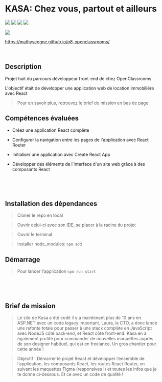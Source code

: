 &nbsp;
# KASA: Chez vous, partout et ailleurs

![](https://img.shields.io/badge/React-20232A?style=for-the-badge&logo=react&logoColor=61DAFB)
![](https://img.shields.io/badge/CSS3-1572B6?style=for-the-badge&logo=css3&logoColor=white)
![](https://img.shields.io/badge/HTML5-E34F26?style=for-the-badge&logo=html5&logoColor=white)
![](https://img.shields.io/badge/JavaScript-F7DF1E?style=for-the-badge&logo=javascript&logoColor=black)


![](https://forthebadge.com/images/badges/built-with-love.svg)

https://mathyscogne.github.io/p8-openclassrooms/
&nbsp;

&nbsp;
## Description

Projet huit du parcours développeur front-end de chez OpenClassrooms

L'objectif était de développer une application web de location immobilière avec React
> Pour en savoir plus, retrouvez le brief de mission en bas de page


## Compétences évaluées

- Créez une application React complète

- Configurer la navigation entre les pages de l'application avec React Router
 
- Initialiser une application avec Create React App
 
- Développer des éléments de l'interface d'un site web grâce à des composants React

&nbsp;

&nbsp;
## Installation des dépendances

> Cloner le repo en local

> Ouvrir celui-ci avec son IDE, se placer à la racine du projet

> Ouvrir le terminal

> Installer node_modules: ``npm add``


## Démarrage

> Pour lancer l'application ``npm run start``

&nbsp;

&nbsp;
## Brief de mission

> Le site de Kasa a été codé il y a maintenant plus de 10 ans en ASP.NET avec un code legacy important. Laura, la CTO, a donc lancé une refonte totale pour passer à une stack complète en JavaScript avec NodeJS côté back-end, et React côté front-end. Kasa en a également profité pour commander de nouvelles maquettes auprès de son designer habituel, qui est en freelance. Un gros chantier pour cette année !

> Objectif : Démarrer le projet React et développer l’ensemble de l’application, les composants React, les routes React Router, en suivant les maquettes Figma (responsives !) et toutes les infos que je te donne ci-dessous. Et ce avec un code de qualité ! 
&nbsp;

&nbsp;
